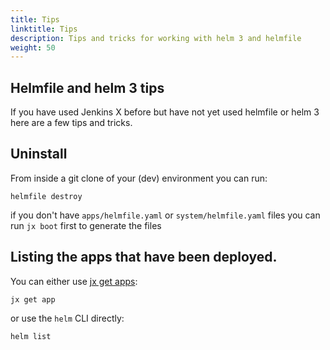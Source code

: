 ```yaml
---
title: Tips
linktitle: Tips
description: Tips and tricks for working with helm 3 and helmfile
weight: 50
---
```


## Helmfile and helm 3 tips

If you have used Jenkins X before but have not yet used helmfile or helm 3 here are a few tips and tricks.

## Uninstall

From inside a git clone of your (dev) environment you can run: 

``` 
helmfile destroy
```

if you don't have `apps/helmfile.yaml` or `system/helmfile.yaml` files you can run `jx boot` first to generate the files


## Listing the apps that have been deployed.

You can either use [jx get apps](https://jenkins-x.io/commands/jx_get_apps/): 

``` 
jx get app
```

or use the `helm` CLI directly:

``` 
helm list
```